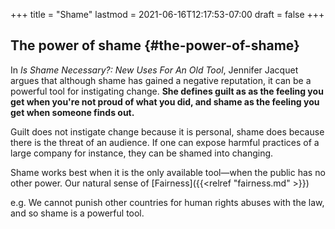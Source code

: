 +++
title = "Shame"
lastmod = 2021-06-16T12:17:53-07:00
draft = false
+++

## The power of shame {#the-power-of-shame}

In _Is Shame Necessary?: New Uses For An Old Tool_, Jennifer Jacquet argues that although shame has gained a negative reputation, it can be a powerful tool for instigating change. **She defines guilt as as the feeling you get when you're not proud of what you did, and shame as the feeling you get when someone finds out.**

Guilt does not instigate change because it is personal, shame does because there is the threat of an audience. If one can expose harmful practices of a large company for instance, they can be shamed into changing.

Shame works best when it is the only available tool—when the public has no other power. Our natural sense of [Fairness]({{<relref "fairness.md" >}})

e.g. We cannot punish other countries for human rights abuses with the law, and so shame is a powerful tool.